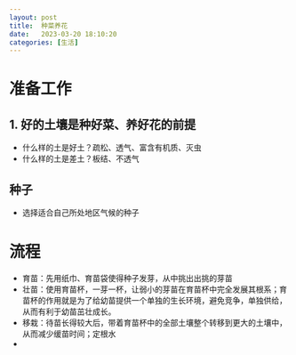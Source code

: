 ```yaml
---
layout: post
title:  种菜养花
date:   2023-03-20 18:10:20
categories: [生活]
---
```


# 准备工作

## 1. 好的土壤是种好菜、养好花的前提
* 什么样的土是好土？疏松、透气、富含有机质、灭虫
* 什么样的土是差土？板结、不透气

## 种子

* 选择适合自己所处地区气候的种子

# 流程

* 育苗：先用纸巾、育苗袋使得种子发芽，从中挑出出挑的芽苗
* 壮苗：使用育苗杯，一芽一杯，让弱小的芽苗在育苗杯中完全发展其根系；育苗杯的作用就是为了给幼苗提供一个单独的生长环境，避免竞争，单独供给，从而有利于幼苗茁壮成长。
* 移栽：待苗长得较大后，带着育苗杯中的全部土壤整个转移到更大的土壤中，从而减少缓苗时间；定根水
* 
